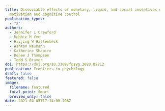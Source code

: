 ```yaml
---
title: Dissociable effects of monetary, liquid, and social incentives on
  motivation and cognitive control
publication_types:
  - "2"
authors:
  - Jennifer L Crawford
  - Debbie M Yee
  - Haijing W Hallenbeck
  - Ashton Naumann
  - Katherine Shapiro
  - Renee J Thompson
  - Todd S Braver
doi: https://doi.org/10.3389/fpsyg.2020.02212
publication: Frontiers in psychology
draft: false
featured: false
image:
  filename: featured
  focal_point: Smart
  preview_only: false
date: 2021-04-05T17:14:00.496Z
---
```

